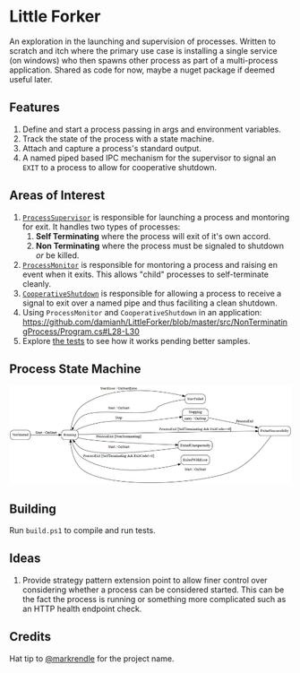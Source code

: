 # Little Forker
An exploration in the launching and supervision of processes. Written to scratch
and itch where the primary use case is installing a single service (on windows)
who then spawns other process as part of a multi-process application. Shared as
code for now, maybe a nuget package if deemed useful later.

## Features

  1. Define and start a process passing in args and environment variables.
  2. Track the state of the process with a state machine.
  3. Attach and capture a process's standard output.
  4. A named piped based IPC mechanism for the supervisor to signal an `EXIT` to a
     process to allow for cooperative shutdown.

## Areas of Interest

 1. [`ProcessSupervisor`](src/LittleForker/ProcessSupervisor.cs) is responsible
    for launching a process and montoring for exit. It handles two types of
    processes:
    1. **Self Terminating** where the process will exit of it's own accord.
    2. **Non Terminating** where the process must be signaled to shutdown _or_ be
       killed.
 2. [`ProcessMonitor`](src/LittleForker/ProcessMonitor.cs) is responsible for
    montoring a process and raising en event when it exits. This allows "child"
    processes to self-terminate cleanly.
 3. [`CooperativeShutdown`](src/LittleForker/CooperativeShutdown.cs) is
    responsible for allowing a process to receive a signal to exit over a named
    pipe and thus faciliting a clean shutdown. 
 4. Using `ProcessMonitor` and `CooperativeShutdown` in an application:
    https://github.com/damianh/LittleForker/blob/master/src/NonTerminatingProcess/Program.cs#L28-L30
 5. Explore [the tests](src/LittleForker.Tests/) to see how it works pending better samples.

## Process State Machine

![statemachine](state-machine.png)

## Building

Run `build.ps1` to compile and run tests.

## Ideas

 1. Provide strategy pattern extension point to allow finer control over
    considering whether a process can be considered started. This can be the
    fact the process is running or something more complicated such as an HTTP
    health endpoint check.

## Credits

Hat tip to [@markrendle](https://twitter.com/markrendle) for the project name.
